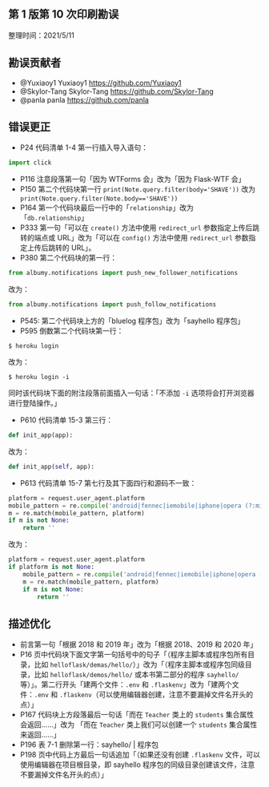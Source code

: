 ## 第 1 版第 10 次印刷勘误

整理时间：2021/5/11


## 勘误贡献者

- @Yuxiaoy1 Yuxiaoy1 https://github.com/Yuxiaoy1
- @Skylor-Tang Skylor-Tang https://github.com/Skylor-Tang
- @panla panla https://github.com/panla


## 错误更正

- P24 代码清单 1-4 第一行插入导入语句：

```python
import click

```
- P116 注意段落第一句「因为 WTForms 会」改为「因为 Flask-WTF 会」
- P150 第二个代码块第一行 `print(Note.query.filter(body='SHAVE'))` 改为 `print(Note.query.filter(Note.body=='SHAVE'))`
- P164 第一个代码块最后一行中的「`relationship`」改为「`db.relationship`」
- P333 第一句「可以在 `create()` 方法中使用 `redirect_url` 参数指定上传后跳转的端点或 URL」改为「可以在 `config()` 方法中使用 `redirect_url` 参数指定上传后跳转的 URL」。
- P380 第二个代码块的第一行：

```python
from albumy.notifications import push_new_follower_notifications
```

改为：

```python
from albumy.notifications import push_follow_notifications
```

- P545: 第二个代码块上方的「bluelog 程序包」改为「sayhello 程序包」
- P595 倒数第二个代码块第一行：

```
$ heroku login
```

改为：

```
$ heroku login -i
```

同时该代码块下面的附注段落前面插入一句话：「不添加 `-i` 选项将会打开浏览器进行登陆操作。」
- P610 代码清单 15-3 第三行：

```python
def init_app(app):
```

改为：

```python
def init_app(self, app):
```

- P613 代码清单 15-7 第七行及其下面四行和源码不一致：

```python
platform = request.user_agent.platform
mobile_pattern = re.compile('android|fennec|iemobile|iphone|opera (?:mini|mobi)')
m = re.match(mobile_pattern, platform)
if m is not None:
    return ''
```

改为：

```python
platform = request.user_agent.platform
if platform is not None:
    mobile_pattern = re.compile('android|fennec|iemobile|iphone|opera (?:mini|mobi)')
    m = re.match(mobile_pattern, platform)
    if m is not None:
        return ''
```


## 描述优化

- 前言第一句「根据 2018 和 2019 年」改为「根据 2018、2019 和 2020 年」
- P16 页中代码块下面文字第一句括号中的句子「（程序主脚本或程序包所有目录，比如 `helloflask/demas/hello/`）」改为「（程序主脚本或程序包同级目录，比如 `helloflask/demos/hello/` 或本书第二部分的程序 `sayhello/` 等）」。第二行开头「建两个文件：`.env` 和 `.flaskenv`」改为「建两个文件：`.env` 和 `.flaskenv`（可以使用编辑器创建，注意不要漏掉文件名开头的点）」
- P167 代码块上方段落最后一句话「而在 `Teacher` 类上的 `students` 集合属性会返回……」改为 「而在 `Teacher` 类上我们可以创建一个 `students` 集合属性来返回……」
- P196 表 7-1 删除第一行：sayhello/ | 程序包
- P198 页中代码上方最后一句话追加「（如果还没有创建 `.flaskenv` 文件，可以使用编辑器在项目根目录，即 sayhello 程序包的同级目录创建该文件，注意不要漏掉文件名开头的点）」

